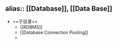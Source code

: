 alias:: [[Database]], [[Data Base]]
---

- ==子目录==
	- [[RDBMS]]
	- [[Database Connection Pooling]]
	-